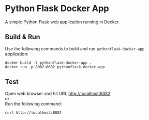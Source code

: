 # Python Flask Docker App
A simple Python Flask web application running in Docker.

## Build & Run
Use the following commands to build and run `pythonflask-docker-app` application:
```
docker build -t pythonflask-docker-app .
docker run -p 8082:8082 pythonflask-docker-app
```

## Test
Open web browser and hit URL [http://localhost:8082](http://localhost:8082)  
or  
Run the following command:
```
curl http://localhost:8082
```